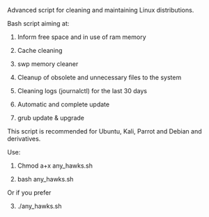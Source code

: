 Advanced script for cleaning and maintaining Linux distributions.


Bash script aiming at:

1) Inform free space and in use of ram memory

2) Cache cleaning

3) swp memory cleaner

4) Cleanup of obsolete and unnecessary files to the system

5) Cleaning logs (journalctl) for the last 30 days

6) Automatic and complete update

7) grub update & upgrade



This script is recommended for Ubuntu, Kali, Parrot and Debian and derivatives.



Use:
1) Chmod a+x any_hawks.sh

2) bash any_hawks.sh

Or if you prefer

3) ./any_hawks.sh
